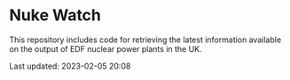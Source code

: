 # Nuke Watch

This repository includes code for retrieving the latest information available on the output of EDF nuclear power plants in the UK.

Last updated: 2023-02-05 20:08